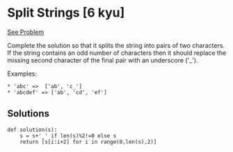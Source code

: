 # Split Strings [6 kyu]

[See Problem]()

Complete the solution so that it splits the string into pairs of two characters. If the string contains an odd number of characters then it should replace the missing second character of the final pair with an underscore ('\_').

Examples:
```
* 'abc' =>  ['ab', 'c_']
* 'abcdef' => ['ab', 'cd', 'ef']
```

## Solutions

```
def solution(s):
    s = s+'_' if len(s)%2!=0 else s
    return [s[i:i+2] for i in range(0,len(s),2)]
```